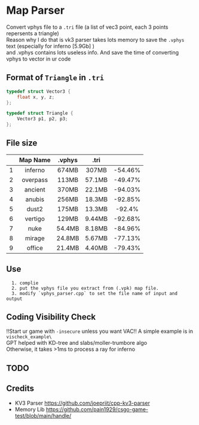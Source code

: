 # Map Parser
Convert vphys file to a `.tri` file (a list of vec3 point, each 3 points repersents a triangle) \
Reason why I do that is vk3 parser takes lots memory to save the `.vphys` text (especially for inferno [5.9Gb] ) \
and .vphys contains lots useless info. 
And save the time of converting vphys to vector in ur code

## Format of `Triangle` in `.tri`

```c++
typedef struct Vector3 {
    float x, y, z;
};

typedef struct Triangle {
    Vector3 p1, p2, p3;
};
```

## File size

| |  Map Name | .vphys | .tri | |
| :----: | :----: | :----: | :----: | :----: |
| 1 | inferno | 674MB | 307MB | -54.46% |
| 2 | overpass | 113MB | 57.1MB | -49.47% | 
| 3 | ancient | 370MB | 22.1MB | -94.03% | 
| 4 | anubis | 256MB | 18.3MB |  -92.85% | 
| 5 | dust2 | 175MB | 13.3MB | -92.4% | 
| 6 | vertigo | 129MB | 9.44MB | -92.68% |
| 7 | nuke | 54.4MB | 8.18MB | -84.96% |
| 8 | mirage | 24.8MB | 5.67MB | -77.13% |
| 9 | office | 21.4MB | 4.40MB | -79.43% |

## Use

```
  1. complie
  2. put the vphys file you extract from (.vpk) map file.
  3. modify `vphys_parser.cpp` to set the file name of input and output
```

## Coding Visibility Check
!!Start ur game with `-insecure` unless you want VAC!!
A simple example is in `vischeck_example\` \
GPT helped with KD-tree and slabs/moller-trumbore algo\
Otherwise, it takes >1ms to process a ray for inferno

## TODO

## Credits

- KV3 Parser https://github.com/joepriit/cpp-kv3-parser
- Memory Lib https://github.com/pain1929/csgo-game-test/blob/main/handle/
